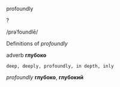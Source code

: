 profoundly

?

/prəˈfoundlē/

Definitions of _profoundly_

adverb
**глубоко**

    deep, deeply, profoundly, in depth, inly

_profoundly_
**глубоко**, **глубокий**